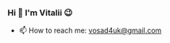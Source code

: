### Hi 👋 I'm Vitalii :wink:


<div id="header" align="center">
  <https://img.shields.io/badge/LinkedIn-0077B5?style=for-the-badge&logo=linkedin&logoColor=white>
</div>


- 📫 How to reach me: vosad4uk@gmail.com




